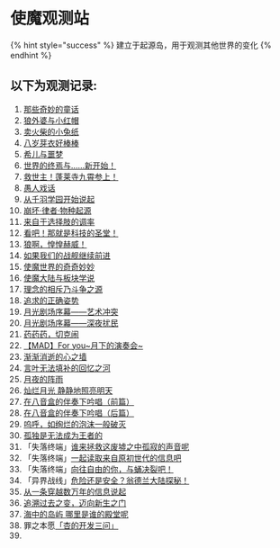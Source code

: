 # 使魔观测站

{% hint style="success" %}
建立于起源岛，用于观测其他世界的变化
{% endhint %}

## 以下为观测记录:

1. [那些奇妙的童话](http://mp.weixin.qq.com/s/X4jvDYetm-7qZokV_dwL_A)
2. [狼外婆与小红帽](https://mp.weixin.qq.com/s/UJRfRlYSOV2-XERGz10dgg)
3. [卖火柴的小兔纸](http://mp.weixin.qq.com/s/KdvgtXLRYhMc7SEHcDiwZw)
4. [八岁芽衣好棒棒](http://mp.weixin.qq.com/s/N5Q_s-g2KO5pWICN-rvjEg)
5. [希儿与噩梦](http://mp.weixin.qq.com/s/voFFWBTrSnNAu-uPVQ-4sg)
6. [世界的终焉与……新开始！](http://mp.weixin.qq.com/s/bG4vSbMHXE01GxPY8DRyww)
7. [救世主！蓬莱寺九霄参上！](http://mp.weixin.qq.com/s/35I9FKoxhELD4VbXVjne2g)
8. [愚人戏话](http://mp.weixin.qq.com/s/dimSHl4fJ3G_nI0r6UO3CA)
9. [从千羽学园开始说起](http://mp.weixin.qq.com/s/Phh21Ys4IfN-MaIenLxC2Q)
10. [崩坏·律者·物种起源](http://mp.weixin.qq.com/s/lbq6tVV3t7urolz_19ZRwQ)
11. [来自于选择肢的调率](http://mp.weixin.qq.com/s/5M_zA_dKV8i7O22og5L08w)
12. [看吧！那就是科技的圣堂！](http://mp.weixin.qq.com/s/6Um8GOpp0u9er70_2b-o0g)
13. [狼啊，惶惶赫威！](http://mp.weixin.qq.com/s/OibAjPUa35ggVqfcLmu3iA)
14. [如果我们的战舰继续前进](http://mp.weixin.qq.com/s/6G_HOHH8y21mxOWPKQfwZw)
15. [使魔世界的奇奇妙妙](http://mp.weixin.qq.com/s/XSdnireH1DVTV8qiGJ4muA)
16. [使魔大陆与板块学说](http://mp.weixin.qq.com/s/ttVNCOn6Q2y7_CUzSVh4ZQ)
17. [理念的相斥乃斗争之源](http://mp.weixin.qq.com/s/6OlUoFlG5PGW03kwKbsZ0Q)
18. [追求的正确姿势](http://mp.weixin.qq.com/s/YuCxkqZaSKQN8M7kiyWdzA) 
19. [月光剧场序幕——艺术冲突](http://mp.weixin.qq.com/s?__biz=MzA3MzExMzkyMg==&mid=2659797421&idx=2&sn=eb8669d628f8d9d2771f422bbd671d84&chksm=8469e180b31e689611d4500afa9459028273e417542ae2d4110db7b0ff9b321be274f3450372&scene=21#wechat_redirect)
20. [月光剧场序幕——深夜扰民](http://mp.weixin.qq.com/s?__biz=MzA3MzExMzkyMg==&mid=2659797501&idx=2&sn=9f28bd7afe36a4fa2da523aacfdb439d&chksm=8469e1d0b31e68c65cfefdb1d8c4719ed347c8c637bdb15494139f7008032ae23dbd1fa96d75&scene=21#wechat_redirect)
21. [药药药，切克闹](http://mp.weixin.qq.com/s?__biz=MzA3MzExMzkyMg==&mid=2659797575&idx=1&sn=cf67111c0cf28fd880807fb572e6a036&chksm=8469e26ab31e6b7ca632a1d0524d849f0cef8250d88dbbae117ce860b48ab2de18ac3854cb15&scene=21#wechat_redirect)
22. [【MAD】For you~月下的演奏会~](http://mp.weixin.qq.com/s?__biz=MzA3MzExMzkyMg==&mid=2659797708&idx=2&sn=1a903062607b87743e309bc54a710c28&chksm=8469e2e1b31e6bf70f9d527cfb947431e4cfa0843a9424df103bc795b43af2add35091ca4e63&scene=21#wechat_redirect)
23. [渐渐消逝的心之墙](http://mp.weixin.qq.com/s?__biz=MzA3MzExMzkyMg==&mid=2659797752&idx=2&sn=38c8b1da509aeb12692fe140c8d1a78a&chksm=8469e2d5b31e6bc3a7b57fac844a0db84316a1543d45edbb1dd11abd84d7f70a6a1e4643d2ad&scene=21#wechat_redirect)
24. [言叶无法填补的回忆之河](http://mp.weixin.qq.com/s?__biz=MzA3MzExMzkyMg==&mid=2659797916&idx=2&sn=08a68a90d0bc166cbab208a80cf9a5b3&chksm=8469e3b1b31e6aa7e9df426d36b5b4d0b6cbb9c825e4a684f502a4997672e1cb41504cb02037&scene=21#wechat_redirect)
25. [月夜的阵雨](http://mp.weixin.qq.com/s?__biz=MzA3MzExMzkyMg==&mid=2659798012&idx=3&sn=193dc002cbf634d84602bcb848b93826&chksm=8469e3d1b31e6ac7e32deaef2c5692ac251523c920c7749a649bcf85bbc16a7a81e3b8cee4e7&scene=21#wechat_redirect)
26. [灿烂月光 静静地照亮明天](http://mp.weixin.qq.com/s?__biz=MzA3MzExMzkyMg==&mid=2659798075&idx=1&sn=b267fa5043e58949a28e7ecb6a001aa6&chksm=8469e416b31e6d006d927a34d60075bc10164676aa6526306f0b99e575d20c77b27d51944976&scene=21#wechat_redirect)
27. [在八音盒的伴奏下吟唱（前篇）](http://mp.weixin.qq.com/s?__biz=MzA3MzExMzkyMg==&mid=2659798105&idx=4&sn=5de3bf59f023ba90eab92ed4e7c25363&chksm=8469e474b31e6d62ed7c626a4bd92548e0a34632adafb0bf8770311d1abe487a1af7b5a2a460&scene=21#wechat_redirect)
28. [在八音盒的伴奏下吟唱（后篇）](http://mp.weixin.qq.com/s?__biz=MzA3MzExMzkyMg==&mid=2659798142&idx=2&sn=5d36fbb9060533e798c1d799e0cd24b4&chksm=8469e453b31e6d4547616fca5f9b600da891ef38ff7c7eb88ebd48c7d830a7ab684cbaa4fbe6&scene=21#wechat_redirect)
29. [呜呼，如绚烂的泡沫一般破灭](http://mp.weixin.qq.com/s?__biz=MzA3MzExMzkyMg==&mid=2659797681&idx=1&sn=a6357adfb48722f43b4ecfcc1162968a&chksm=8469e29cb31e6b8a337f89634a0e68b9a39da5fa683530c7cb5d0ca33f2abd6aa6abb01c1c47&scene=21#wechat_redirect)
30. [孤独是无法成为王者的](http://mp.weixin.qq.com/s/2npP1RKV4L0V_lIISewQdQ)
31. 「失落终端」[谁来拯救这废墟之中孤寂的声音呢](http://mp.weixin.qq.com/s/yqYMji_A8YblfZeub0EYHA)
32. 「失落终端」[一起读取来自原初世代的信息吧](http://mp.weixin.qq.com/s/fkB6zprmLjimlGa8dn9onA)
33. 「失落终端」[向往自由的你，与蛹决裂吧！](http://mp.weixin.qq.com/s/pTKRQiFOYsmCChm7dlR-DA)
34. 「异界战线」[危险还是安全？翁德兰大陆探秘！](http://mp.weixin.qq.com/s/RrcOX5J-91tgtNJ2i7lIhA)
35. [从一条穿越数万年的信息说起](http://mp.weixin.qq.com/s/gOvN_hAigkYQxMPLEdWsOQ)
36. [追溯过去之变，迈向新生之门](http://mp.weixin.qq.com/s/XjdItWO9-YTTzzi6wFaPJw)
37. [海中的岛屿 哪里是谁的殿堂呢](http://mp.weixin.qq.com/s/uQWnt-659nwUGQx22HGI_w)
38. 罪之本愿[「杏的开发三问」](https://mp.weixin.qq.com/s/NOF1VE2j0OCm3Y2Hw4Jurg)
39. 
